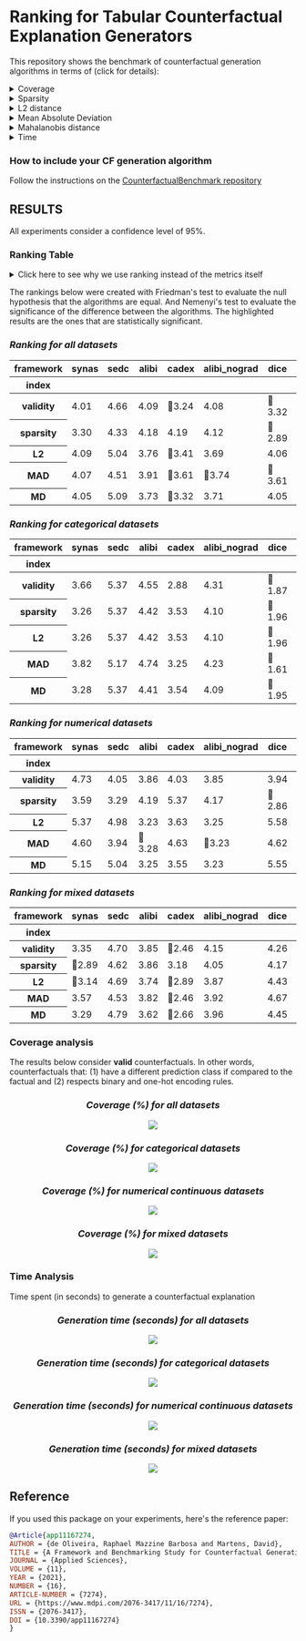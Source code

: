# Ranking for Tabular Counterfactual Explanation Generators

This repository shows the benchmark of counterfactual generation algorithms in terms of (click for details):

<details>
  <summary>Coverage</summary>

    how many factuals are converted to counterfactuals?

</details>

<details>
  <summary>Sparsity</summary>

    how many features are unchanged?

</details>

<details>
  <summary>L2 distance</summary>

    how far are the counterfactuals from the factual data?

</details>

<details>
  <summary>Mean Absolute Deviation</summary>

    how different are the counterfactuals from the factual data considering feature variations?

</details>

<details>
  <summary>Mahalanobis distance</summary>

    how different are the counterfactuals from the factual data considering the data distribution?

</details>

<details>
  <summary>Time</summary>

    how long does it take to generate a counterfactual?

</details>

### How to include your CF generation algorithm
Follow the instructions on the [CounterfactualBenchmark repository](https://github.com/ADMAntwerp/CounterfactualBenchmark)

## RESULTS

All experiments consider a confidence level of 95%.

### Ranking Table
<details>
  <summary>Click here to see why we use ranking instead of the metrics itself</summary>

Most metrics cannot be directly compared as each algorithm has a different coverage. For example, if one algorithm 
only creates a single counterfactual and has a sparsity of 90%, we cannot say it is better than another algorithm 
that creates 1 000 counterfactuals and with sparsity of 88%. Therefore, the ranking consider these cases, giving a
better picture of the algorithms' performance.

</details>

The rankings below were created with Friedman's test to evaluate the null hypothesis that the algorithms are equal.
And Nemenyi's test to evaluate the significance of the difference between the algorithms.
The highlighted results are the ones that are statistically significant.

<div style="font-style: italic;" markdown="1">

### Ranking for all datasets

</div>


<table id="T_ee0f7">
  <thead>
    <tr>
      <th class="index_name level0" >framework</th>
      <th id="T_ee0f7_level0_col0" class="col_heading level0 col0" >synas</th>
      <th id="T_ee0f7_level0_col1" class="col_heading level0 col1" >sedc</th>
      <th id="T_ee0f7_level0_col2" class="col_heading level0 col2" >alibi</th>
      <th id="T_ee0f7_level0_col3" class="col_heading level0 col3" >cadex</th>
      <th id="T_ee0f7_level0_col4" class="col_heading level0 col4" >alibi_nograd</th>
      <th id="T_ee0f7_level0_col5" class="col_heading level0 col5" >dice</th>
      <th id="T_ee0f7_level0_col6" class="col_heading level0 col6" >growingspheres</th>
      <th id="T_ee0f7_level0_col7" class="col_heading level0 col7" >N</th>
    </tr>
    <tr>
      <th class="index_name level0" >index</th>
      <th class="blank col0" >&nbsp;</th>
      <th class="blank col1" >&nbsp;</th>
      <th class="blank col2" >&nbsp;</th>
      <th class="blank col3" >&nbsp;</th>
      <th class="blank col4" >&nbsp;</th>
      <th class="blank col5" >&nbsp;</th>
      <th class="blank col6" >&nbsp;</th>
      <th class="blank col7" >&nbsp;</th>
    </tr>
  </thead>
  <tbody>
    <tr>
      <th id="T_ee0f7_level0_row0" class="row_heading level0 row0" >validity</th>
      <td id="T_ee0f7_row0_col0" class="data row0 col0" >4.01</td>
      <td id="T_ee0f7_row0_col1" class="data row0 col1" >4.66</td>
      <td id="T_ee0f7_row0_col2" class="data row0 col2" >4.09</td>
      <td id="T_ee0f7_row0_col3" class="data row0 col3" >🥇3.24</td>
      <td id="T_ee0f7_row0_col4" class="data row0 col4" >4.08</td>
      <td id="T_ee0f7_row0_col5" class="data row0 col5" >🥇3.32</td>
      <td id="T_ee0f7_row0_col6" class="data row0 col6" >4.59</td>
      <td id="T_ee0f7_row0_col7" class="data row0 col7" >3925</td>
    </tr>
    <tr>
      <th id="T_ee0f7_level0_row1" class="row_heading level0 row1" >sparsity</th>
      <td id="T_ee0f7_row1_col0" class="data row1 col0" >3.30</td>
      <td id="T_ee0f7_row1_col1" class="data row1 col1" >4.33</td>
      <td id="T_ee0f7_row1_col2" class="data row1 col2" >4.18</td>
      <td id="T_ee0f7_row1_col3" class="data row1 col3" >4.19</td>
      <td id="T_ee0f7_row1_col4" class="data row1 col4" >4.12</td>
      <td id="T_ee0f7_row1_col5" class="data row1 col5" >🥇2.89</td>
      <td id="T_ee0f7_row1_col6" class="data row1 col6" >5.00</td>
      <td id="T_ee0f7_row1_col7" class="data row1 col7" >3925</td>
    </tr>
    <tr>
      <th id="T_ee0f7_level0_row2" class="row_heading level0 row2" >L2</th>
      <td id="T_ee0f7_row2_col0" class="data row2 col0" >4.09</td>
      <td id="T_ee0f7_row2_col1" class="data row2 col1" >5.04</td>
      <td id="T_ee0f7_row2_col2" class="data row2 col2" >3.76</td>
      <td id="T_ee0f7_row2_col3" class="data row2 col3" >🥇3.41</td>
      <td id="T_ee0f7_row2_col4" class="data row2 col4" >3.69</td>
      <td id="T_ee0f7_row2_col5" class="data row2 col5" >4.06</td>
      <td id="T_ee0f7_row2_col6" class="data row2 col6" >3.94</td>
      <td id="T_ee0f7_row2_col7" class="data row2 col7" >3925</td>
    </tr>
    <tr>
      <th id="T_ee0f7_level0_row3" class="row_heading level0 row3" >MAD</th>
      <td id="T_ee0f7_row3_col0" class="data row3 col0" >4.07</td>
      <td id="T_ee0f7_row3_col1" class="data row3 col1" >4.51</td>
      <td id="T_ee0f7_row3_col2" class="data row3 col2" >3.91</td>
      <td id="T_ee0f7_row3_col3" class="data row3 col3" >🥇3.61</td>
      <td id="T_ee0f7_row3_col4" class="data row3 col4" >🥇3.74</td>
      <td id="T_ee0f7_row3_col5" class="data row3 col5" >🥇3.61</td>
      <td id="T_ee0f7_row3_col6" class="data row3 col6" >4.54</td>
      <td id="T_ee0f7_row3_col7" class="data row3 col7" >3925</td>
    </tr>
    <tr>
      <th id="T_ee0f7_level0_row4" class="row_heading level0 row4" >MD</th>
      <td id="T_ee0f7_row4_col0" class="data row4 col0" >4.05</td>
      <td id="T_ee0f7_row4_col1" class="data row4 col1" >5.09</td>
      <td id="T_ee0f7_row4_col2" class="data row4 col2" >3.73</td>
      <td id="T_ee0f7_row4_col3" class="data row4 col3" >🥇3.32</td>
      <td id="T_ee0f7_row4_col4" class="data row4 col4" >3.71</td>
      <td id="T_ee0f7_row4_col5" class="data row4 col5" >4.05</td>
      <td id="T_ee0f7_row4_col6" class="data row4 col6" >4.05</td>
      <td id="T_ee0f7_row4_col7" class="data row4 col7" >3925</td>
    </tr>
  </tbody>
</table>


<div style="font-style: italic;" markdown="1">

### Ranking for categorical datasets

</div>


<table id="T_db8d5">
  <thead>
    <tr>
      <th class="index_name level0" >framework</th>
      <th id="T_db8d5_level0_col0" class="col_heading level0 col0" >synas</th>
      <th id="T_db8d5_level0_col1" class="col_heading level0 col1" >sedc</th>
      <th id="T_db8d5_level0_col2" class="col_heading level0 col2" >alibi</th>
      <th id="T_db8d5_level0_col3" class="col_heading level0 col3" >cadex</th>
      <th id="T_db8d5_level0_col4" class="col_heading level0 col4" >alibi_nograd</th>
      <th id="T_db8d5_level0_col5" class="col_heading level0 col5" >dice</th>
      <th id="T_db8d5_level0_col6" class="col_heading level0 col6" >growingspheres</th>
      <th id="T_db8d5_level0_col7" class="col_heading level0 col7" >N</th>
    </tr>
    <tr>
      <th class="index_name level0" >index</th>
      <th class="blank col0" >&nbsp;</th>
      <th class="blank col1" >&nbsp;</th>
      <th class="blank col2" >&nbsp;</th>
      <th class="blank col3" >&nbsp;</th>
      <th class="blank col4" >&nbsp;</th>
      <th class="blank col5" >&nbsp;</th>
      <th class="blank col6" >&nbsp;</th>
      <th class="blank col7" >&nbsp;</th>
    </tr>
  </thead>
  <tbody>
    <tr>
      <th id="T_db8d5_level0_row0" class="row_heading level0 row0" >validity</th>
      <td id="T_db8d5_row0_col0" class="data row0 col0" >3.66</td>
      <td id="T_db8d5_row0_col1" class="data row0 col1" >5.37</td>
      <td id="T_db8d5_row0_col2" class="data row0 col2" >4.55</td>
      <td id="T_db8d5_row0_col3" class="data row0 col3" >2.88</td>
      <td id="T_db8d5_row0_col4" class="data row0 col4" >4.31</td>
      <td id="T_db8d5_row0_col5" class="data row0 col5" >🥇1.87</td>
      <td id="T_db8d5_row0_col6" class="data row0 col6" >5.37</td>
      <td id="T_db8d5_row0_col7" class="data row0 col7" >1327</td>
    </tr>
    <tr>
      <th id="T_db8d5_level0_row1" class="row_heading level0 row1" >sparsity</th>
      <td id="T_db8d5_row1_col0" class="data row1 col0" >3.26</td>
      <td id="T_db8d5_row1_col1" class="data row1 col1" >5.37</td>
      <td id="T_db8d5_row1_col2" class="data row1 col2" >4.42</td>
      <td id="T_db8d5_row1_col3" class="data row1 col3" >3.53</td>
      <td id="T_db8d5_row1_col4" class="data row1 col4" >4.10</td>
      <td id="T_db8d5_row1_col5" class="data row1 col5" >🥇1.96</td>
      <td id="T_db8d5_row1_col6" class="data row1 col6" >5.37</td>
      <td id="T_db8d5_row1_col7" class="data row1 col7" >1327</td>
    </tr>
    <tr>
      <th id="T_db8d5_level0_row2" class="row_heading level0 row2" >L2</th>
      <td id="T_db8d5_row2_col0" class="data row2 col0" >3.26</td>
      <td id="T_db8d5_row2_col1" class="data row2 col1" >5.37</td>
      <td id="T_db8d5_row2_col2" class="data row2 col2" >4.42</td>
      <td id="T_db8d5_row2_col3" class="data row2 col3" >3.53</td>
      <td id="T_db8d5_row2_col4" class="data row2 col4" >4.10</td>
      <td id="T_db8d5_row2_col5" class="data row2 col5" >🥇1.96</td>
      <td id="T_db8d5_row2_col6" class="data row2 col6" >5.37</td>
      <td id="T_db8d5_row2_col7" class="data row2 col7" >1327</td>
    </tr>
    <tr>
      <th id="T_db8d5_level0_row3" class="row_heading level0 row3" >MAD</th>
      <td id="T_db8d5_row3_col0" class="data row3 col0" >3.82</td>
      <td id="T_db8d5_row3_col1" class="data row3 col1" >5.17</td>
      <td id="T_db8d5_row3_col2" class="data row3 col2" >4.74</td>
      <td id="T_db8d5_row3_col3" class="data row3 col3" >3.25</td>
      <td id="T_db8d5_row3_col4" class="data row3 col4" >4.23</td>
      <td id="T_db8d5_row3_col5" class="data row3 col5" >🥇1.61</td>
      <td id="T_db8d5_row3_col6" class="data row3 col6" >5.17</td>
      <td id="T_db8d5_row3_col7" class="data row3 col7" >1327</td>
    </tr>
    <tr>
      <th id="T_db8d5_level0_row4" class="row_heading level0 row4" >MD</th>
      <td id="T_db8d5_row4_col0" class="data row4 col0" >3.28</td>
      <td id="T_db8d5_row4_col1" class="data row4 col1" >5.37</td>
      <td id="T_db8d5_row4_col2" class="data row4 col2" >4.41</td>
      <td id="T_db8d5_row4_col3" class="data row4 col3" >3.54</td>
      <td id="T_db8d5_row4_col4" class="data row4 col4" >4.09</td>
      <td id="T_db8d5_row4_col5" class="data row4 col5" >🥇1.95</td>
      <td id="T_db8d5_row4_col6" class="data row4 col6" >5.37</td>
      <td id="T_db8d5_row4_col7" class="data row4 col7" >1327</td>
    </tr>
  </tbody>
</table>


<div style="font-style: italic;" markdown="1">

### Ranking for numerical datasets

</div>


<table id="T_1d27d">
  <thead>
    <tr>
      <th class="index_name level0" >framework</th>
      <th id="T_1d27d_level0_col0" class="col_heading level0 col0" >synas</th>
      <th id="T_1d27d_level0_col1" class="col_heading level0 col1" >sedc</th>
      <th id="T_1d27d_level0_col2" class="col_heading level0 col2" >alibi</th>
      <th id="T_1d27d_level0_col3" class="col_heading level0 col3" >cadex</th>
      <th id="T_1d27d_level0_col4" class="col_heading level0 col4" >alibi_nograd</th>
      <th id="T_1d27d_level0_col5" class="col_heading level0 col5" >dice</th>
      <th id="T_1d27d_level0_col6" class="col_heading level0 col6" >growingspheres</th>
      <th id="T_1d27d_level0_col7" class="col_heading level0 col7" >N</th>
    </tr>
    <tr>
      <th class="index_name level0" >index</th>
      <th class="blank col0" >&nbsp;</th>
      <th class="blank col1" >&nbsp;</th>
      <th class="blank col2" >&nbsp;</th>
      <th class="blank col3" >&nbsp;</th>
      <th class="blank col4" >&nbsp;</th>
      <th class="blank col5" >&nbsp;</th>
      <th class="blank col6" >&nbsp;</th>
      <th class="blank col7" >&nbsp;</th>
    </tr>
  </thead>
  <tbody>
    <tr>
      <th id="T_1d27d_level0_row0" class="row_heading level0 row0" >validity</th>
      <td id="T_1d27d_row0_col0" class="data row0 col0" >4.73</td>
      <td id="T_1d27d_row0_col1" class="data row0 col1" >4.05</td>
      <td id="T_1d27d_row0_col2" class="data row0 col2" >3.86</td>
      <td id="T_1d27d_row0_col3" class="data row0 col3" >4.03</td>
      <td id="T_1d27d_row0_col4" class="data row0 col4" >3.85</td>
      <td id="T_1d27d_row0_col5" class="data row0 col5" >3.94</td>
      <td id="T_1d27d_row0_col6" class="data row0 col6" >🥇3.55</td>
      <td id="T_1d27d_row0_col7" class="data row0 col7" >1598</td>
    </tr>
    <tr>
      <th id="T_1d27d_level0_row1" class="row_heading level0 row1" >sparsity</th>
      <td id="T_1d27d_row1_col0" class="data row1 col0" >3.59</td>
      <td id="T_1d27d_row1_col1" class="data row1 col1" >3.29</td>
      <td id="T_1d27d_row1_col2" class="data row1 col2" >4.19</td>
      <td id="T_1d27d_row1_col3" class="data row1 col3" >5.37</td>
      <td id="T_1d27d_row1_col4" class="data row1 col4" >4.17</td>
      <td id="T_1d27d_row1_col5" class="data row1 col5" >🥇2.86</td>
      <td id="T_1d27d_row1_col6" class="data row1 col6" >4.54</td>
      <td id="T_1d27d_row1_col7" class="data row1 col7" >1598</td>
    </tr>
    <tr>
      <th id="T_1d27d_level0_row2" class="row_heading level0 row2" >L2</th>
      <td id="T_1d27d_row2_col0" class="data row2 col0" >5.37</td>
      <td id="T_1d27d_row2_col1" class="data row2 col1" >4.98</td>
      <td id="T_1d27d_row2_col2" class="data row2 col2" >3.23</td>
      <td id="T_1d27d_row2_col3" class="data row2 col3" >3.63</td>
      <td id="T_1d27d_row2_col4" class="data row2 col4" >3.25</td>
      <td id="T_1d27d_row2_col5" class="data row2 col5" >5.58</td>
      <td id="T_1d27d_row2_col6" class="data row2 col6" >🥇1.95</td>
      <td id="T_1d27d_row2_col7" class="data row2 col7" >1598</td>
    </tr>
    <tr>
      <th id="T_1d27d_level0_row3" class="row_heading level0 row3" >MAD</th>
      <td id="T_1d27d_row3_col0" class="data row3 col0" >4.60</td>
      <td id="T_1d27d_row3_col1" class="data row3 col1" >3.94</td>
      <td id="T_1d27d_row3_col2" class="data row3 col2" >🥇3.28</td>
      <td id="T_1d27d_row3_col3" class="data row3 col3" >4.63</td>
      <td id="T_1d27d_row3_col4" class="data row3 col4" >🥇3.23</td>
      <td id="T_1d27d_row3_col5" class="data row3 col5" >4.62</td>
      <td id="T_1d27d_row3_col6" class="data row3 col6" >3.71</td>
      <td id="T_1d27d_row3_col7" class="data row3 col7" >1598</td>
    </tr>
    <tr>
      <th id="T_1d27d_level0_row4" class="row_heading level0 row4" >MD</th>
      <td id="T_1d27d_row4_col0" class="data row4 col0" >5.15</td>
      <td id="T_1d27d_row4_col1" class="data row4 col1" >5.04</td>
      <td id="T_1d27d_row4_col2" class="data row4 col2" >3.25</td>
      <td id="T_1d27d_row4_col3" class="data row4 col3" >3.55</td>
      <td id="T_1d27d_row4_col4" class="data row4 col4" >3.23</td>
      <td id="T_1d27d_row4_col5" class="data row4 col5" >5.55</td>
      <td id="T_1d27d_row4_col6" class="data row4 col6" >🥇2.23</td>
      <td id="T_1d27d_row4_col7" class="data row4 col7" >1598</td>
    </tr>
  </tbody>
</table>


<div style="font-style: italic;" markdown="1">

### Ranking for mixed datasets

</div>


<table id="T_16554">
  <thead>
    <tr>
      <th class="index_name level0" >framework</th>
      <th id="T_16554_level0_col0" class="col_heading level0 col0" >synas</th>
      <th id="T_16554_level0_col1" class="col_heading level0 col1" >sedc</th>
      <th id="T_16554_level0_col2" class="col_heading level0 col2" >alibi</th>
      <th id="T_16554_level0_col3" class="col_heading level0 col3" >cadex</th>
      <th id="T_16554_level0_col4" class="col_heading level0 col4" >alibi_nograd</th>
      <th id="T_16554_level0_col5" class="col_heading level0 col5" >dice</th>
      <th id="T_16554_level0_col6" class="col_heading level0 col6" >growingspheres</th>
      <th id="T_16554_level0_col7" class="col_heading level0 col7" >N</th>
    </tr>
    <tr>
      <th class="index_name level0" >index</th>
      <th class="blank col0" >&nbsp;</th>
      <th class="blank col1" >&nbsp;</th>
      <th class="blank col2" >&nbsp;</th>
      <th class="blank col3" >&nbsp;</th>
      <th class="blank col4" >&nbsp;</th>
      <th class="blank col5" >&nbsp;</th>
      <th class="blank col6" >&nbsp;</th>
      <th class="blank col7" >&nbsp;</th>
    </tr>
  </thead>
  <tbody>
    <tr>
      <th id="T_16554_level0_row0" class="row_heading level0 row0" >validity</th>
      <td id="T_16554_row0_col0" class="data row0 col0" >3.35</td>
      <td id="T_16554_row0_col1" class="data row0 col1" >4.70</td>
      <td id="T_16554_row0_col2" class="data row0 col2" >3.85</td>
      <td id="T_16554_row0_col3" class="data row0 col3" >🥇2.46</td>
      <td id="T_16554_row0_col4" class="data row0 col4" >4.15</td>
      <td id="T_16554_row0_col5" class="data row0 col5" >4.26</td>
      <td id="T_16554_row0_col6" class="data row0 col6" >5.23</td>
      <td id="T_16554_row0_col7" class="data row0 col7" >1000</td>
    </tr>
    <tr>
      <th id="T_16554_level0_row1" class="row_heading level0 row1" >sparsity</th>
      <td id="T_16554_row1_col0" class="data row1 col0" >🥇2.89</td>
      <td id="T_16554_row1_col1" class="data row1 col1" >4.62</td>
      <td id="T_16554_row1_col2" class="data row1 col2" >3.86</td>
      <td id="T_16554_row1_col3" class="data row1 col3" >3.18</td>
      <td id="T_16554_row1_col4" class="data row1 col4" >4.05</td>
      <td id="T_16554_row1_col5" class="data row1 col5" >4.17</td>
      <td id="T_16554_row1_col6" class="data row1 col6" >5.23</td>
      <td id="T_16554_row1_col7" class="data row1 col7" >1000</td>
    </tr>
    <tr>
      <th id="T_16554_level0_row2" class="row_heading level0 row2" >L2</th>
      <td id="T_16554_row2_col0" class="data row2 col0" >🥇3.14</td>
      <td id="T_16554_row2_col1" class="data row2 col1" >4.69</td>
      <td id="T_16554_row2_col2" class="data row2 col2" >3.74</td>
      <td id="T_16554_row2_col3" class="data row2 col3" >🥇2.89</td>
      <td id="T_16554_row2_col4" class="data row2 col4" >3.87</td>
      <td id="T_16554_row2_col5" class="data row2 col5" >4.43</td>
      <td id="T_16554_row2_col6" class="data row2 col6" >5.23</td>
      <td id="T_16554_row2_col7" class="data row2 col7" >1000</td>
    </tr>
    <tr>
      <th id="T_16554_level0_row3" class="row_heading level0 row3" >MAD</th>
      <td id="T_16554_row3_col0" class="data row3 col0" >3.57</td>
      <td id="T_16554_row3_col1" class="data row3 col1" >4.53</td>
      <td id="T_16554_row3_col2" class="data row3 col2" >3.82</td>
      <td id="T_16554_row3_col3" class="data row3 col3" >🥇2.46</td>
      <td id="T_16554_row3_col4" class="data row3 col4" >3.92</td>
      <td id="T_16554_row3_col5" class="data row3 col5" >4.67</td>
      <td id="T_16554_row3_col6" class="data row3 col6" >5.04</td>
      <td id="T_16554_row3_col7" class="data row3 col7" >1000</td>
    </tr>
    <tr>
      <th id="T_16554_level0_row4" class="row_heading level0 row4" >MD</th>
      <td id="T_16554_row4_col0" class="data row4 col0" >3.29</td>
      <td id="T_16554_row4_col1" class="data row4 col1" >4.79</td>
      <td id="T_16554_row4_col2" class="data row4 col2" >3.62</td>
      <td id="T_16554_row4_col3" class="data row4 col3" >🥇2.66</td>
      <td id="T_16554_row4_col4" class="data row4 col4" >3.96</td>
      <td id="T_16554_row4_col5" class="data row4 col5" >4.45</td>
      <td id="T_16554_row4_col6" class="data row4 col6" >5.23</td>
      <td id="T_16554_row4_col7" class="data row4 col7" >1000</td>
    </tr>
  </tbody>
</table>



### Coverage analysis

The results below consider **valid** counterfactuals. In other words, counterfactuals that: (1) have a different prediction class if compared to the factual and (2) respects binary and one-hot encoding rules.

<div style="font-style: italic; text-align: center;" markdown="1">

### Coverage (%) for all datasets

</div>

<p align="center">
<img src="./charts/validity_chart_all.png">
</p>

<div style="font-style: italic; text-align: center;" markdown="1">

### Coverage (%) for categorical datasets

</div>

<p align="center">
<img src="./charts/validity_chart_cat.png">
</p>

<div style="font-style: italic; text-align: center;" markdown="1">

### Coverage (%) for numerical continuous datasets

</div>

<p align="center">
<img src="./charts/validity_chart_num.png">
</p>

<div style="font-style: italic; text-align: center;" markdown="1">

### Coverage (%) for mixed datasets

</div>

<p align="center">
<img src="./charts/validity_chart_mix.png">
</p>

### Time Analysis
Time spent (in seconds) to generate a counterfactual explanation

<div style="font-style: italic; text-align: center;" markdown="1">

### Generation time (seconds) for all datasets

</div>

<p align="center">
<img src="./charts/cf_generation_time_chart_all.png">
</p>

<div style="font-style: italic; text-align: center;" markdown="1">

### Generation time (seconds) for categorical datasets

</div>

<p align="center">
<img src="./charts/cf_generation_time_chart_cat.png">
</p>

<div style="font-style: italic; text-align: center;" markdown="1">

### Generation time (seconds) for numerical continuous datasets

</div>

<p align="center">
<img src="./charts/cf_generation_time_chart_num.png">
</p>

<div style="font-style: italic; text-align: center;" markdown="1">

### Generation time (seconds) for mixed datasets

</div>

<p align="center">
<img src="./charts/cf_generation_time_chart_mix.png">
</p>



## Reference
If you used this package on your experiments, here's the reference paper:
```bibtex
@Article{app11167274,
AUTHOR = {de Oliveira, Raphael Mazzine Barbosa and Martens, David},
TITLE = {A Framework and Benchmarking Study for Counterfactual Generating Methods on Tabular Data},
JOURNAL = {Applied Sciences},
VOLUME = {11},
YEAR = {2021},
NUMBER = {16},
ARTICLE-NUMBER = {7274},
URL = {https://www.mdpi.com/2076-3417/11/16/7274},
ISSN = {2076-3417},
DOI = {10.3390/app11167274}
}
```
